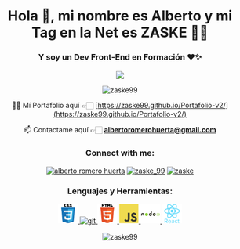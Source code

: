 <div align="center">
<h1 align="center">Hola 👋, mi nombre es Alberto y mi Tag en la Net es ZASKE 😮‍💨</h1>
<h3 align="center">Y soy un Dev Front-End en Formación ❤️✨</h3>
<img align="center" src="https://media.giphy.com/media/3oKIPnAiaMCws8nOsE/giphy-downsized.gif" width="200" >

<p align="center"> <img src="https://komarev.com/ghpvc/?username=zaske99&label=Profile%20views&color=0e75b6&style=flat" alt="zaske99" /> </p>

 👨‍💻 Mí Portafolio aquí 👉🏻 [https://zaske99.github.io/Portafolio-v2/](https://zaske99.github.io/Portafolio-v2/)

 📫 Contactame aquí 👉🏻 **albertoromerohuerta@gmail.com**

<h3 align="center">Connect with me:</h3>
<p align="center">
<a href="https://www.linkedin.com/in/alberto-romero-huerta-1192a7258/" target="blank"><img align="center" src="https://raw.githubusercontent.com/rahuldkjain/github-profile-readme-generator/master/src/images/icons/Social/linked-in-alt.svg" alt="alberto romero huerta" height="30" width="40" /></a>
<a href="https://instagram.com/zaske_99" target="blank"><img align="center" src="https://raw.githubusercontent.com/rahuldkjain/github-profile-readme-generator/master/src/images/icons/Social/instagram.svg" alt="zaske_99" height="30" width="40" /></a>
<a href="https://www.youtube.com/channel/UCEaaITshSN7rmRNav6e8sgA" target="blank"><img align="center" src="https://raw.githubusercontent.com/rahuldkjain/github-profile-readme-generator/master/src/images/icons/Social/youtube.svg" alt="zaske" height="30" width="40" /></a>
</p>    

<h3 align="center">Lenguajes y Herramientas:</h3>
<p align="center"> <a href="https://www.w3schools.com/css/" target="_blank" rel="noreferrer"> <img src="https://raw.githubusercontent.com/devicons/devicon/master/icons/css3/css3-original-wordmark.svg" alt="css3" width="40" height="40"/> </a> <a href="https://git-scm.com/" target="_blank" rel="noreferrer"> <img src="https://www.vectorlogo.zone/logos/git-scm/git-scm-icon.svg" alt="git" width="40" height="40"/> </a> <a href="https://www.w3.org/html/" target="_blank" rel="noreferrer"> <img src="https://raw.githubusercontent.com/devicons/devicon/master/icons/html5/html5-original-wordmark.svg" alt="html5" width="40" height="40"/> </a> <a href="https://developer.mozilla.org/en-US/docs/Web/JavaScript" target="_blank" rel="noreferrer"> <img src="https://raw.githubusercontent.com/devicons/devicon/master/icons/javascript/javascript-original.svg" alt="javascript" width="40" height="40"/> </a> <a href="https://nodejs.org" target="_blank" rel="noreferrer"> <img src="https://raw.githubusercontent.com/devicons/devicon/master/icons/nodejs/nodejs-original-wordmark.svg" alt="nodejs" width="40" height="40"/> </a> <a href="https://reactjs.org/" target="_blank" rel="noreferrer"> <img src="https://raw.githubusercontent.com/devicons/devicon/master/icons/react/react-original-wordmark.svg" alt="react" width="40" height="40"/> </a> </p>

<p><img align="center" src="https://github-readme-stats.vercel.app/api/top-langs?username=zaske99&show_icons=true&locale=en&layout=compact" alt="zaske99" /></p>
</div>
